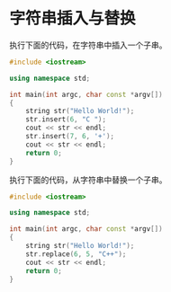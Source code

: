 # 字符串插入与替换

执行下面的代码，在字符串中插入一个子串。

```cpp
#include <iostream>

using namespace std;

int main(int argc, char const *argv[])
{
    string str("Hello World!");
    str.insert(6, "C ");
    cout << str << endl;
    str.insert(7, 6, '+');
    cout << str << endl;
    return 0;
}
```

执行下面的代码，从字符串中替换一个子串。

```cpp
#include <iostream>

using namespace std;

int main(int argc, char const *argv[])
{
    string str("Hello World!");
    str.replace(6, 5, "C++");
    cout << str << endl;
    return 0;
}
```

